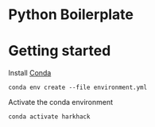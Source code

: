 # Python Boilerplate

# Getting started

Install [Conda](https://docs.conda.io/projects/conda/en/latest/user-guide/install/)

```
conda env create --file environment.yml
```

Activate the conda environment

```
conda activate harkhack
```